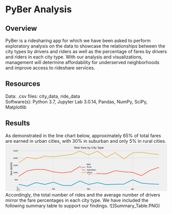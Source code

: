 # PyBer Analysis
## Overview
PyBer is a ridesharing app for which we have been asked to perform exploratory analysis on the data to showcase the relationships between the city types by drivers and riders as well as the percentage of fares by drivers and riders in each city type.  With our analysis and visualizations, management will determine affordability for underserved neighborhoods and improve access to rideshare services.
## Resources
Data:  .csv files:  city_data, ride_data<br/>
Software(s):  Python 3.7, Jupyter Lab 3.0.14, Pandas, NumPy, SciPy, Matplotlib
## Results
As demonstrated in the line chart below, approximately 65% of total fares are earned in urban cities, with 30% in suburban and only 5% in rural cities.  
![](analysis/PyBer_fare_summary.png)
Accordingly, the total number of rides and the average number of drivers mirror the fare percentages in each city type. We have included the following summary table to support our findings.
![]Summary_Table.PNG)

